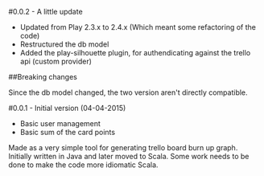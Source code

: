#0.0.2 - A little update

- Updated from Play 2.3.x to 2.4.x (Which meant some refactoring of the code)
- Restructured the db model
- Added the play-silhouette plugin, for authendicating against the trello api (custom provider)

##Breaking changes

Since the db model changed, the two version aren't directly compatible.

#0.0.1 - Initial version (04-04-2015)

- Basic user management
- Basic sum of the card points

Made as a very simple tool for generating trello board burn up graph. 
Initially written in Java and later moved to Scala. Some work needs to be done to make the code more idiomatic Scala.  
